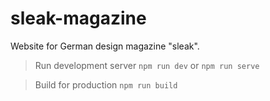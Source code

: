 # sleak-magazine
Website for German design magazine "sleak".

> Run development server
`npm run dev` or `npm run serve`

> Build for production
`npm run build`

